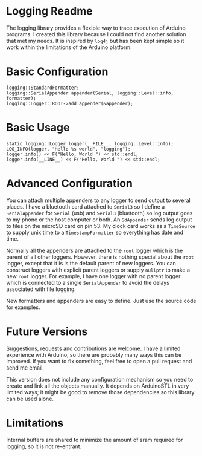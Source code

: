 # Logging Readme

The logging library provides a flexible way to trace execution of Arduino programs.
I created this library because I could not find another solution that met
my needs. It is inspired by `log4j` but has been kept simple so it work
within the limitations of the Arduino platform. 

# Basic Configuration

```
logging::StandardFormatter;
logging::SerialAppender appender(Serial, logging::Level::info, formatter);
logging::Logger::ROOT->add_appender(&appender);
```

# Basic Usage

```
static logging::Logger logger(__FILE__, logging::Level::info);
LOG_INFO(logger, "Hello %s world", "logging");
logger.info() << F("Hello, World ") << std::endl;
logger.info(__LINE__) << F("Hello, World ") << std::endl;
```

# Advanced Configuration

You can attach multiple appenders to any logger to send output to several
places. I have a bluetooth card attached to `Serial3` so I define a
`SerialAppender` for `Serial` (usb) and `Serial3` (bluetooth) so log output
goes to my phone or the host computer or both. An `SdAppender` sends
log output to files on the microSD card on pin 53. My clock card works
as a `TimeSource` to supply unix time to a `TimestampFormatter` so everything
has date and time.

Normally all the appenders are attached to the `root` logger which is 
the parent of all other loggers. However, there is nothing special about the 
`root` logger, except that it is is the default parent of new loggers. You can 
construct loggers with explicit parent loggers or supply `nullptr` to make a new 
`root` logger. For example, I have one logger with no parent logger which
is connected to a single `SerialAppender` to avoid the delays associated
with file logging.

New formatters and appenders are easy to define. Just use the source code
for examples.

# Future Versions

Suggestions, requests and contributions are welcome. I have a limited
experience with Arduino, so there are probably many ways this can be
improved. If you want to fix something, feel free to open a pull request
and send me email.

This version does not include any configuration mechanism so you need
to create and link all the objects manually. It depends on ArduinoSTL
in very limited ways; it might be good to remove those dependencies
so this library can be used alone.

# Limitations

Internal buffers are shared to minimize the amount of sram required for
logging, so it is not re-entrant.
